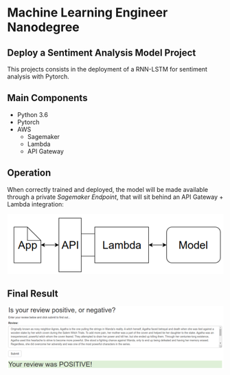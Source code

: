 # Machine Learning Engineer Nanodegree

## Deploy a Sentiment Analysis Model Project

This projects consists in the deployment of a RNN-LSTM for sentiment analysis with Pytorch.

## Main Components

* Python 3.6
* Pytorch
* AWS
  * Sagemaker
  * Lambda
  * API Gateway

## Operation

When correctly trained and deployed, the model will be made available through a private *Sagemaker Endpoint*, that will sit behind an API Gateway + Lambda integration:

![App Layout](app_layout.png)

## Final Result
![Review](review_deployed_endpoint.png)
